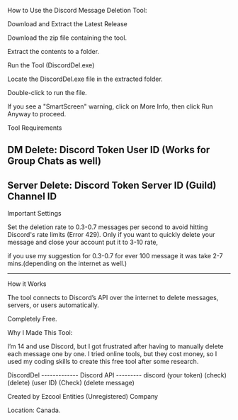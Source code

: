 How to Use the Discord Message Deletion Tool:

Download and Extract the Latest Release

Download the zip file containing the tool.

Extract the contents to a folder.

Run the Tool (DiscordDel.exe)

Locate the DiscordDel.exe file in the extracted folder.

Double-click to run the file.

If you see a "SmartScreen" warning, click on More Info, then click Run Anyway to proceed.

Tool Requirements

DM Delete:
Discord Token
User ID (Works for Group Chats as well)
------------------------------------------
Server Delete:
Discord Token
Server ID (Guild)
Channel ID
--------------------------
Important Settings

Set the deletion rate to 0.3-0.7 messages per second to avoid hitting Discord's rate limits (Error 429).
Only if you want to quickly delete your message and close your account put it to 3-10 rate,

if you use my suggestion for 0.3-0.7 for ever 100 message it was take 2-7 mins.(depending on the internet as well.)

---------------------------------------------------------------------------------------------------
How it Works

The tool connects to Discord’s API over the internet to delete messages, servers, or users automatically.

Completely Free.

Why I Made This Tool:

I’m 14 and use Discord, but I got frustrated after having to manually delete each message one by one.
I tried online tools, but they cost money, so I used my coding skills to create this free tool after some research.


DiscordDel      ------------- Discord API  --------- discord 
(your token)                   (check)                (delete)
(user ID)                      (Check)                 (delete message)


Created by Ezcool Entities (Unregistered) Company

Location: Canada.
